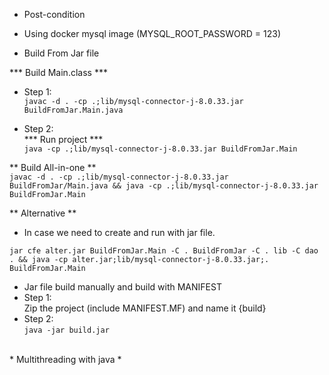 * Post-condition 
- Using docker mysql image (MYSQL_ROOT_PASSWORD = 123)

* Build From Jar file 

*** Build Main.class ***
- Step 1: <br>
```javac -d . -cp .;lib/mysql-connector-j-8.0.33.jar BuildFromJar.Main.java```

- Step 2: <br>
*** Run project *** <br>
```java -cp .;lib/mysql-connector-j-8.0.33.jar BuildFromJar.Main```

** Build All-in-one ** <br>
```javac -d . -cp .;lib/mysql-connector-j-8.0.33.jar BuildFromJar/Main.java && java -cp .;lib/mysql-connector-j-8.0.33.jar BuildFromJar.Main```

** Alternative ** <br>
- In case we need to create and run with jar file.

```jar cfe alter.jar BuildFromJar.Main -C . BuildFromJar -C . lib -C dao . && java -cp alter.jar;lib/mysql-connector-j-8.0.33.jar;. BuildFromJar.Main```

- Jar file build manually and build with MANIFEST
- Step 1: <br>
Zip the project (include MANIFEST.MF) and name it {build} <br>
- Step 2: <br>
```java -jar build.jar```
<br>
* Multithreading with java *